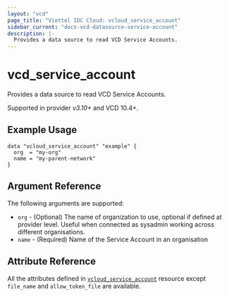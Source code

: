 ```yaml
---
layout: "vcd"
page_title: "Viettel IDC Cloud: vcloud_service_account"
sidebar_current: "docs-vcd-datasource-service-account"
description: |-
  Provides a data source to read VCD Service Accounts.
---
```


# vcd\_service\_account

Provides a data source to read VCD Service Accounts.

Supported in provider *v3.10+* and VCD 10.4+.

## Example Usage

```hcl
data "vcloud_service_account" "example" {
  org  = "my-org"
  name = "my-parent-network"
}
```

## Argument Reference

The following arguments are supported:

* `org` - (Optional) The name of organization to use, optional if defined at provider level. Useful
  when connected as sysadmin working across different organisations.
* `name` - (Required) Name of the Service Account in an organisation

## Attribute Reference

All the attributes defined in [`vcloud_service_account`](/providers/terraform-viettelidc/vcloud/latest/docs/resources/service_account)
resource except `file_name` and `allow_token_file` are available.
